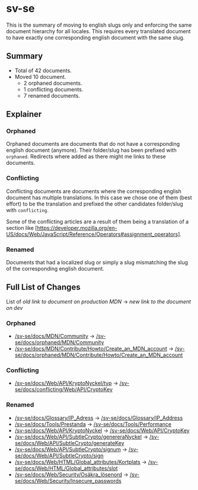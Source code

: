 # sv-se

This is the summary of moving to english slugs only and enforcing the same
document hierarchy for all locales. This requires every translated document to
have exactly one corresponding english document with the same slug.

## Summary

* Total of 42 documents.
* Moved 10 document.
  * 2 orphaned documents.
  * 1 conflicting documents.
  * 7 renamed documents.

## Explainer

### Orphaned

Orphaned documents are documents that do not have a corresponding english
document (anymore). Their folder/slug has been prefixed with `orphaned`.
Redirects where added as there might me links to these documents.

### Conflicting

Conflicting documents are documents where the corresponding english document has
multiple translations. In this case we chose one of them (best effort) to be the
translation and prefixed the other candidates folder/slug with `conflicting`.

Some of the conflicting articles are a result of them being a translation of a
section like
[https://developer.mozilla.org/en-US/docs/Web/JavaScript/Reference/Operators#assignment_operators].

### Renamed

Documents that had a localized slug or simply a slug mismatching the slug of the
corresponding english document.

## Full List of Changes

List of _old link to document on production MDN_
→ _new link to the document on dev_

### Orphaned

* [/sv-se/docs/MDN/Community](https://developer.mozilla.org/sv-se/docs/MDN/Community) → [/sv-se/docs/orphaned/MDN/Community](/sv-se/docs/orphaned/MDN/Community)
* [/sv-se/docs/MDN/Contribute/Howto/Create_an_MDN_account](https://developer.mozilla.org/sv-se/docs/MDN/Contribute/Howto/Create_an_MDN_account) → [/sv-se/docs/orphaned/MDN/Contribute/Howto/Create_an_MDN_account](/sv-se/docs/orphaned/MDN/Contribute/Howto/Create_an_MDN_account)

### Conflicting
* [/sv-se/docs/Web/API/KryptoNyckel/typ](https://developer.mozilla.org/sv-se/docs/Web/API/KryptoNyckel/typ) → [/sv-se/docs/conflicting/Web/API/CryptoKey](/sv-se/docs/conflicting/Web/API/CryptoKey)

### Renamed
* [/sv-se/docs/Glossary/IP_Adress](https://developer.mozilla.org/sv-se/docs/Glossary/IP_Adress) → [/sv-se/docs/Glossary/IP_Address](/sv-se/docs/Glossary/IP_Address)
* [/sv-se/docs/Tools/Prestanda](https://developer.mozilla.org/sv-se/docs/Tools/Prestanda) → [/sv-se/docs/Tools/Performance](/sv-se/docs/Tools/Performance)
* [/sv-se/docs/Web/API/KryptoNyckel](https://developer.mozilla.org/sv-se/docs/Web/API/KryptoNyckel) → [/sv-se/docs/Web/API/CryptoKey](/sv-se/docs/Web/API/CryptoKey)
* [/sv-se/docs/Web/API/SubtleCrypto/genereraNyckel](https://developer.mozilla.org/sv-se/docs/Web/API/SubtleCrypto/genereraNyckel) → [/sv-se/docs/Web/API/SubtleCrypto/generateKey](/sv-se/docs/Web/API/SubtleCrypto/generateKey)
* [/sv-se/docs/Web/API/SubtleCrypto/signum](https://developer.mozilla.org/sv-se/docs/Web/API/SubtleCrypto/signum) → [/sv-se/docs/Web/API/SubtleCrypto/sign](/sv-se/docs/Web/API/SubtleCrypto/sign)
* [/sv-se/docs/Web/HTML/Global_attributes/Kortplats](https://developer.mozilla.org/sv-se/docs/Web/HTML/Global_attributes/Kortplats) → [/sv-se/docs/Web/HTML/Global_attributes/slot](/sv-se/docs/Web/HTML/Global_attributes/slot)
* [/sv-se/docs/Web/Security/Osäkra_lösenord](https://developer.mozilla.org/sv-se/docs/Web/Security/Osäkra_lösenord) → [/sv-se/docs/Web/Security/Insecure_passwords](/sv-se/docs/Web/Security/Insecure_passwords)
